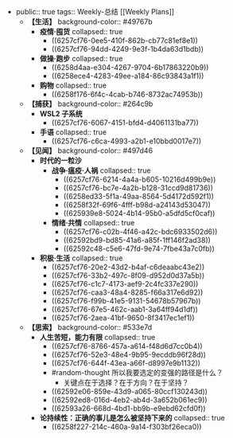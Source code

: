 - public:: true
  tags:: Weekly-总结
  [[Weekly Plans]]
	- **【生活】**
	  background-color:: #49767b
		- **疫情·囤货**
		  collapsed:: true
			- ((6257cf76-0ee5-410f-862b-cb77c81ef8e1))
			- ((6257cf76-94dd-4249-9e3f-1b4da63d1bdb))
		- **做操·跑步**
		  collapsed:: true
			- ((6258d4aa-e304-4267-9704-6b17863220b9))
			- ((6258ece4-4283-49ee-a184-86c93843a1f1))
		- **购物**
		  collapsed:: true
			- ((6258f176-6f4c-4cab-b746-8732ac74953b))
	- **【捕获】**
	  background-color:: #264c9b
		- **WSL2 子系统**
			- ((6257cf76-6067-4151-bfd4-d4061131ba77))
		- **手语**
		  collapsed:: true
			- ((6257cf76-c6ca-4993-a2b1-e10bbd0017e7))
	- **【见闻】**
	  background-color:: #497d46
		- **时代的一粒沙**
			- **战争·瘟疫·人祸**
			  collapsed:: true
				- ((6257cf76-6214-4a4a-b605-10216d499b9e))
				- ((6257cf76-bc7e-4a2b-b128-31ccd9d81736))
				- ((6258ed33-5f1a-49aa-8564-5d4172d592f1))
				- ((6258f32f-69f6-4fff-b98d-a24143d53047))
				- ((625939e8-5024-4b14-95b0-a5dfd5cf0caf))
			- **情绪·共情**
			  collapsed:: true
				- ((6257cf76-c02b-4f46-a42c-bdc6933502d6))
				- ((62592bd9-bd85-41a6-a85f-1ff146f2ad38))
				- ((62592c48-c5e6-47fd-9e74-7fbe43a7c0fb))
		- **积极·生活**
		  collapsed:: true
			- ((6257cf76-20e2-43d2-b4af-c6deaabc43e2))
			- ((6257cf76-33b2-497c-8f09-d952d0d37a5b))
			- ((6257cf76-c1c7-4173-aef9-2c4fc337e290))
			- ((6257cf76-caa3-48a4-8285-f66a317e6d92))
			- ((6257cf76-f99b-41e5-9131-54678b57967b))
			- ((6257cf76-67e5-462c-aab1-3a64ff94d1df))
			- ((6257cf76-2aea-41bf-9650-8f3417ec1ef1))
	- **【思索】**
	  background-color:: #533e7d
		- **人生苦短，能力有限**
		  collapsed:: true
			- ((6257cf76-8766-457a-a614-f48d6d7cc0b4))
			- ((6257cf76-52e3-48e4-9b95-9ecddb96f28d))
			- ((6257cf76-644f-43ea-a66f-d8997e9b1132))
			- #random-thought 所以我要选定的变强的路径是什么？
				- 关键点在于选择？在于方向？在于坚持？
			- ((62592e06-859e-43d9-a065-80ccf130243d))
			- ((62592ed8-016d-4eb2-ab4d-3a652b061ec9))
			- ((62593a26-668d-4bd1-bb9b-e9ebd62cfd0f))
		- **论持续性：正确的事儿是怎么被坚持下来的**
		  collapsed:: true
			- ((6258f227-214c-460a-9a14-f303bf26eca0))